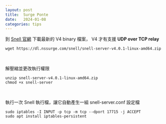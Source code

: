 ```yaml
---
layout: post
title:  Surge Ponte
date:   2024-01-08
categories: tips
---
```


到 [Snell 官網](https://manual.nssurge.com/others/snell.html) 下載最新的 V4 binary 檔案，
V4 才有支援 **UDP over TCP relay**


```shell
wget https://dl.nssurge.com/snell/snell-server-v4.0.1-linux-amd64.zip
```

<br/>

解壓縮並更改執行權限

```shell
unzip snell-server-v4.0.1-linux-amd64.zip
chmod +x snell-server
```

<br/>

執行一次 Snell 執行檔，讓它自動產生一組 snell-server.conf 設定檔


```shell
sudo iptables -I INPUT -p tcp -m tcp --dport 17715 -j ACCEPT
sudo apt install iptables-persistent
```
